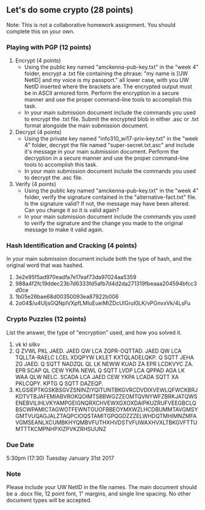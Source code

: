 ## Let's do some crypto (28 points)

Note: This is not a collaborative homework assignment. You should complete this on your own.

### Playing with PGP (12 points)
1. Encrypt (4 points)
	- Using the public key named "amckenna-pub-key.txt" in the "week 4" folder, encrypt a .txt file containing the phrase: "my name is [UW NetID] and my voice is my passport." all lower case, with you UW NetID inserted where the brackets are. The encrypted output must be in ASCII armored form. Perform the encryption in a secure manner and use the proper command-line tools to accomplish this task.
	- In your main submission document include the commands you used to encrypt the .txt file. Submit the encrypted blob in either .asc or .txt format alongside the main submission document.
2. Decrypt (4 points)
	- Using the private key named "info310_wi17-priv-key.txt" in the "week 4" folder, decrypt the file named "super-secret.txt.asc" and include it's message in your main submission document. Perform the decryption in a secure manner and use the proper command-line tools to accomplish this task.
	- In your main submission document include the commands you used to decrypt the .asc file.
3. Verify (4 points)
	- Using the public key named "amckenna-pub-key.txt" in the "week 4" folder, verify the signature contained in the "alternative-fact.txt" file. Is the signature valid? If not, the message may have been altered. Can you change it so it is valid again?
	- In your main submission document include the commands you used to verify the signature and the change you made to the original message to make it valid again.

### Hash Identification and Cracking (4 points)
In your main submission document include both the type of hash, and the original word that was hashed.
1. 3e2e95f5ad970eadfa7e17eaf73da97024aa5359
2. 988a4f2fc19ddec23b7d6333fd5afb7d4d2da271319fbeaaa204594bfcc3d0ce
3. 1b05e26bae68d00350093ea87922b006
4. $2a$04$/u4UIjsGQNpIVXpfLMIuEueiMiZDcUlGruI0LK/vPGnvxVk/4LsFu

### Crypto Puzzles (12 points)
List the answer, the type of "encryption" used, and how you solved it.
1. vk kl silkv
2. Q ZVWL PKL JAED. JAED QW LCA ZQPR-OQTTAD. JAED QW LCA TQLLTA-RAELC LCEL XDQPYW LKLET KXTQLADELQKP. Q SQTT JEHA ZG JAED. Q SQTT NADZQL QL LK NEWW KUAD ZA EPR LCDKVYC ZA. EPR SCAP QL CEW YKPA NEWL Q SQTT LVDP LCA QPPAD AGA LK WAA QLW NELC. SCADA LCA JAED CEW YKPA LCADA SQTT XA PKLCQPY. KPTG Q SQTT DAZEQP.
3. KLGSIEPTKGSKBSGVZSNINZIYQITUNTBKGVRCDVDIXVEWLQFWCKBRJKDTVTBJAFEMIABVROKQOIMTSBBWGZZEOMTQVNYWFZBRKJATQWSENEBVILIHLVKYAMPGEIGNQRXCHVEWXGXOXDAIPKUZRUFVEEGBCLQBSCWPAMICTAGWOTFEWNTGUOFBBEOYMXWZLHCDBUMMTAVGMSYGMTVUQAGJALZTAQPCIOQSTAMITGPQGDZZZELWHDQTMHIMNZMFAVGMSEANLXCUMBKHYQMBVFUTHXHVDSTVFUWAXHVXLTBKGVFTTUMTTTKCMPNHPXIZPVKZRHSUUNZ

### Due Date
5:30pm (17:30) Tuesday January 31st 2017

### Note
Please include your UW NetID in the file names. The main document should be a .docx file, 12 point font, 1" margins, and single line spacing. No other document types will be accepted.